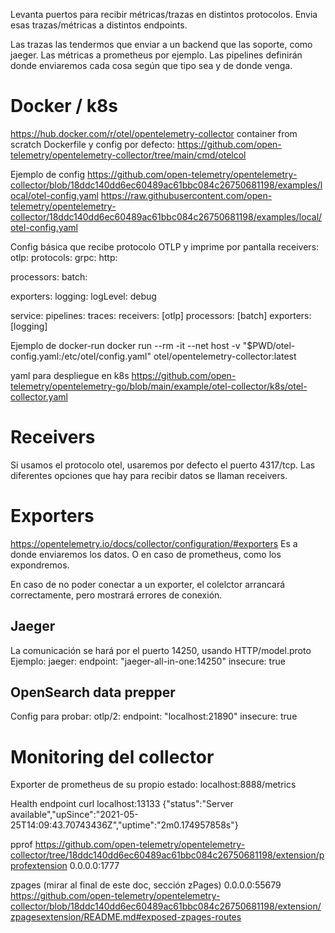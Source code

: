 Levanta puertos para recibir métricas/trazas en distintos protocolos.
Envia esas trazas/métricas a distintos endpoints.

Las trazas las tendermos que enviar a un backend que las soporte, como jaeger.
Las métricas a prometheus por ejemplo.
Las pipelines definirán donde enviaremos cada cosa según que tipo sea y de donde venga.


# Docker / k8s
https://hub.docker.com/r/otel/opentelemetry-collector
container from scratch
Dockerfile y config por defecto: https://github.com/open-telemetry/opentelemetry-collector/tree/main/cmd/otelcol

Ejemplo de config
https://github.com/open-telemetry/opentelemetry-collector/blob/18ddc140dd6ec60489ac61bbc084c26750681198/examples/local/otel-config.yaml
https://raw.githubusercontent.com/open-telemetry/opentelemetry-collector/18ddc140dd6ec60489ac61bbc084c26750681198/examples/local/otel-config.yaml

Config básica que recibe protocolo OTLP y imprime por pantalla
receivers:
  otlp:
    protocols:
      grpc:
      http:

processors:
  batch:

exporters:
  logging:
    logLevel: debug

service:
  pipelines:
    traces:
      receivers: [otlp]
      processors: [batch]
      exporters: [logging]


Ejemplo de docker-run
docker run --rm -it --net host -v "$PWD/otel-config.yaml:/etc/otel/config.yaml" otel/opentelemetry-collector:latest

yaml para despliegue en k8s
https://github.com/open-telemetry/opentelemetry-go/blob/main/example/otel-collector/k8s/otel-collector.yaml


# Receivers
Si usamos el protocolo otel, usaremos por defecto el puerto 4317/tcp.
Las diferentes opciones que hay para recibir datos se llaman receivers.


# Exporters
https://opentelemetry.io/docs/collector/configuration/#exporters
Es a donde enviaremos los datos.
O en caso de prometheus, como los expondremos.

En caso de no poder conectar a un exporter, el colelctor arrancará correctamente, pero mostrará errores de conexión.

## Jaeger
La comunicación se hará por el puerto 14250, usando HTTP/model.proto
Ejemplo:
  jaeger:
    endpoint: "jaeger-all-in-one:14250"
    insecure: true

## OpenSearch data prepper
Config para probar:
  otlp/2:
    endpoint: "localhost:21890"
    insecure: true



# Monitoring del collector
Exporter de prometheus de su propio estado:
localhost:8888/metrics

Health endpoint
curl localhost:13133
{"status":"Server available","upSince":"2021-05-25T14:09:43.70743436Z","uptime":"2m0.174957858s"}

pprof https://github.com/open-telemetry/opentelemetry-collector/tree/18ddc140dd6ec60489ac61bbc084c26750681198/extension/pprofextension
0.0.0.0:1777

zpages (mirar al final de este doc, sección zPages)
0.0.0.0:55679
https://github.com/open-telemetry/opentelemetry-collector/blob/18ddc140dd6ec60489ac61bbc084c26750681198/extension/zpagesextension/README.md#exposed-zpages-routes
